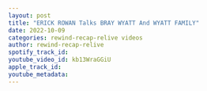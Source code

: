 ```yaml
---
layout: post
title: "ERICK ROWAN Talks BRAY WYATT And WYATT FAMILY"
date: 2022-10-09
categories: rewind-recap-relive videos
author: rewind-recap-relive
spotify_track_id: 
youtube_video_id: kb13WraGGiU
apple_track_id: 
youtube_metadata: 
---
```

